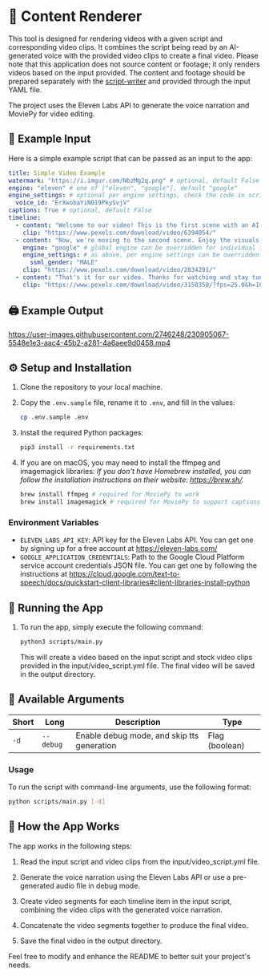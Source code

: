 # 🎥 Content Renderer

This tool is designed for rendering videos with a given script and corresponding video clips. It combines the script being read by an AI-generated voice with the provided video clips to create a final video. Please note that this application does not source content or footage; it only renders videos based on the input provided. The content and footage should be prepared separately with the [script-writer](https://github.com/the-innovation-squad/script-writer) and provided through the input YAML file.

The project uses the Eleven Labs API to generate the voice narration and MoviePy for video editing.

## 📜 Example Input
Here is a simple example script that can be passed as an input to the app:
```yaml
title: Simple Video Example
watermark: "https://i.imgur.com/NbzMg2q.png" # optional, default False
engine: "eleven" # one of ["eleven", "google"], default "google"
engine_settings: # optional per engine settings, check the code in scripts/tts_engines/... for specifics & defaults
  voice_id: "ErXwobaYiN019PkySvjV"
captions: True # optional, default False
timeline:
  - content: "Welcome to our video! This is the first scene with an AI-generated voice."
    clip: "https://www.pexels.com/download/video/6394054/"
  - content: "Now, we're moving to the second scene. Enjoy the visuals!"
    engine: "google" # global engine can be overridden for individual timeline items
    engine_settings: # as above, per engine settings can be overridden for individual timeline items
      ssml_gender: "MALE"
    clip: "https://www.pexels.com/download/video/2034291/"
  - content: "That's it for our video. Thanks for watching and stay tuned for more content!"
    clip: "https://www.pexels.com/download/video/3150358/?fps=25.0&h=1080&w=2048"
```

## 🖨️ Example Output
https://user-images.githubusercontent.com/2746248/230905067-5548e1e3-aac4-45b2-a281-4a6aee9d0458.mp4

## ⚙️ Setup and Installation

1. Clone the repository to your local machine.

2. Copy the `.env.sample` file, rename it to `.env`, and fill in the values:
	```bash
	cp .env.sample .env
	```

3. Install the required Python packages:
	```bash
	pip3 install -r requirements.txt
	```

4. If you are on macOS, you may need to install the ffmpeg and imagemagick libraries:
	_If you don't have Homebrew installed, you can follow the installation instructions on their website: https://brew.sh/._
	```bash
	brew install ffmpeg # required for MoviePy to work
	brew install imagemagick # required for MoviePy to support captions
	```

### Environment Variables
- `ELEVEN_LABS_API_KEY`: API key for the Eleven Labs API. You can get one by signing up for a free account at https://eleven-labs.com/
- `GOOGLE_APPLICATION_CREDENTIALS`: Path to the Google Cloud Platform service account credentials JSON file. You can get one by following the instructions at https://cloud.google.com/text-to-speech/docs/quickstart-client-libraries#client-libraries-install-python

## 🚀 Running the App

1. To run the app, simply execute the following command:
	```bash
	python3 scripts/main.py
	```
	This will create a video based on the input script and stock video clips provided in the input/video_script.yml file. The final video will be saved in the output directory.

## 🔧 Available Arguments

| Short | Long      | Description                                | Type           |
|-------|-----------|--------------------------------------------|----------------|
| `-d`  | `--debug` | Enable debug mode, and skip tts generation | Flag (boolean) |

### Usage

To run the script with command-line arguments, use the following format:

```bash
python scripts/main.py [-d]
```

## 📖 How the App Works
The app works in the following steps:

1. Read the input script and video clips from the input/video_script.yml file.

2. Generate the voice narration using the Eleven Labs API or use a pre-generated audio file in debug mode.

3. Create video segments for each timeline item in the input script, combining the video clips with the generated voice narration.

4. Concatenate the video segments together to produce the final video.

5. Save the final video in the output directory.


Feel free to modify and enhance the README to better suit your project's needs.
